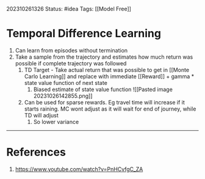 202310261326
Status: #idea
Tags: [[Model Free]]

# Temporal Difference Learning

1. Can learn from episodes without termination
2. Take a sample from the trajectory and estimates how much return was possible if complete trajectory was followed 
	1. TD Target - Take actual return that was possible to get in [[Monte Carlo Learning]] and replace with immediate [[Reward]] + gamma * state value function of next state
		1. Biased estimate of state value function
	![[Pasted image 20231026142855.png]]
	2. Can be used for sparse rewards. Eg travel time will increase if it starts raining. MC wont adjust as it will wait for end of journey, while TD will adjust
		1. So lower variance
---
# References

1. https://www.youtube.com/watch?v=PnHCvfgC_ZA